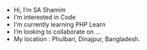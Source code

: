 - Hi, I’m SA Shamim
- I’m interested in Code
- I’m currently learning PHP Learn
- I’m looking to collaborate on ...
- My location : Phulbari, Dinajpur, Bangladesh.
